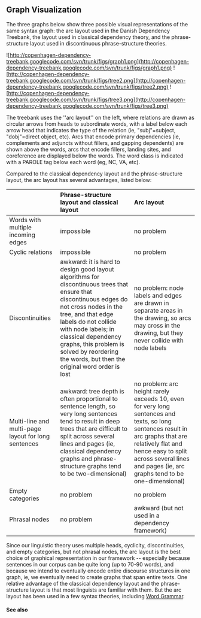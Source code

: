 ## Graph Visualization ##

The three graphs below show three possible visual representations of the same syntax graph: the arc layout used in the Danish Dependency Treebank, the layout used in classical dependency theory, and the phrase-structure layout used in discontinuous phrase-structure theories.

![http://copenhagen-dependency-treebank.googlecode.com/svn/trunk/figs/graph1.png](http://copenhagen-dependency-treebank.googlecode.com/svn/trunk/figs/graph1.png) ![http://copenhagen-dependency-treebank.googlecode.com/svn/trunk/figs/tree2.png](http://copenhagen-dependency-treebank.googlecode.com/svn/trunk/figs/tree2.png) ![http://copenhagen-dependency-treebank.googlecode.com/svn/trunk/figs/tree3.png](http://copenhagen-dependency-treebank.googlecode.com/svn/trunk/figs/tree3.png)

The treebank uses the ''arc layout'' on the left, where relations are drawn as circular arrows from heads to subordinate words, with a label below each arrow head that indicates the type of the relation (ie, "subj"=subject, "dobj"=direct object, etc). Arcs that encode primary dependencies (ie, complements and adjuncts without fillers, and gapping dependents) are shown above the words, arcs that encode fillers, landing sites, and coreference are displayed below the words. The word class is indicated with a PAROLE tag below each word (eg, NC, VA, etc).

Compared to the classical dependency layout and the phrase-structure layout, the arc layout has several advantages, listed below:

|  | Phrase-structure layout and classical layout | Arc layout |
|:-|:---------------------------------------------|:-----------|
| Words with multiple incoming edges | impossible                                   | no problem |
| Cyclic relations | impossible                                   | no problem |
| Discontinuities | awkward: it is hard to design good layout algorithms for discontinuous trees that ensure that discontinuous edges do not cross nodes in the tree, and that edge labels do not collide with node labels; in classical dependency graphs, this problem is solved by reordering the words, but then the original word order is lost | no problem: node labels and edges are drawn in separate areas in the drawing, so arcs may cross in the drawing, but they never collide with node labels |
| Multi-line and multi-page layout for long sentences | awkward: tree depth is often proportional to sentence length, so very long sentences tend to result in deep trees that are difficult to split across several lines and pages (ie, classical dependency graphs and phrase-structure graphs tend to be two-dimensional) | no problem: arc height rarely exceeds 10, even for very long sentences and texts, so long sentences result in arc graphs that are relatively flat and hence easy to split across several lines and pages (ie, arc graphs tend to be one-dimensional) |
| Empty categories | no problem                                   | no problem |
| Phrasal nodes | no problem                                   | awkward (but not used in a dependency framework) |

Since our linguistic theory uses multiple heads, cyclicity, discontinuities, and empty categories, but not phrasal nodes, the arc layout is the best choice of graphical representation in our framework -- especially because sentences in our corpus can be quite long (up to 70-90 words), and because we intend to eventually encode entire discourse structures in one graph, ie, we eventually need to create graphs that span entire texts. One relative advantage of the classical dependency layout and the phrase-structure layout is that most linguists are familiar with them. But the arc layout has been used in a few syntax theories, including [Word Grammar](http://www.phon.ucl.ac.uk/home/dick/enc-gen.htm).


#### See also ####

